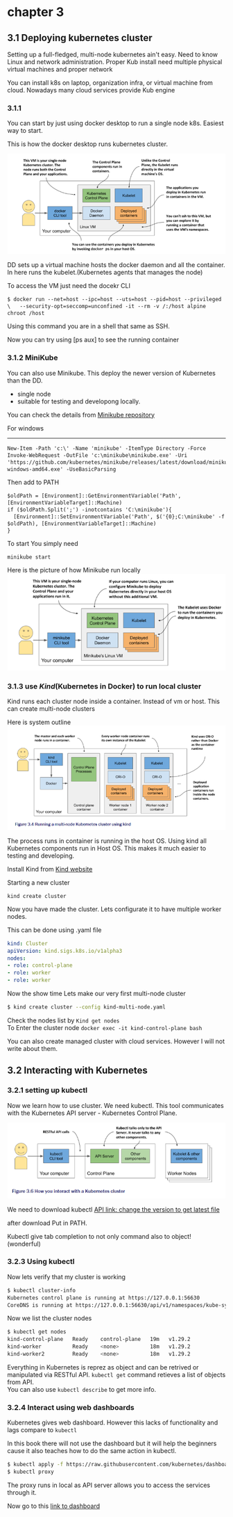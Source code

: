 # chapter 3
## 3.1 Deploying kubernetes cluster
Setting up a full-fledged, multi-node kubernetes ain't easy.
Need to know Linux and network administration. Proper Kub install need multiple physical virtual machines and proper network

You can install k8s on laptop, organization infra, or virtual machine from cloud. Nowadays many cloud services provide Kub engine

### 3.1.1
You can start by just using docker desktop to run a single node k8s. Easiest way to start.

This is how the docker desktop runs kubernetes cluster.   

![kub in docker desktop](images/DDkube.png)

DD sets up a virtual machine hosts the docker daemon and all the container.
In here runs the kubelet.(Kubernetes agents that manages the node)

To access the VM just need the docekr CLI

```shell
$ docker run --net=host --ipc=host --uts=host --pid=host --privileged \   --security-opt=seccomp=unconfined -it --rm -v /:/host alpine chroot /host 
```

Using this command you are in a shell that same as SSH.

Now you can try using [ps aux] to see the running container

### 3.1.2 MiniKube
You can also use Minikube.
This deploy the newer version of Kubernetes than the DD.
- single node
- suitable for testing and developong locally.   

You can check the details from [Minikube repository](http://github.com/kubernetes/minikube)

For windows

<hr />

```shell
New-Item -Path 'c:\' -Name 'minikube' -ItemType Directory -Force
Invoke-WebRequest -OutFile 'c:\minikube\minikube.exe' -Uri 'https://github.com/kubernetes/minikube/releases/latest/download/minikube-windows-amd64.exe' -UseBasicParsing
```
Then add to PATH

```shell
$oldPath = [Environment]::GetEnvironmentVariable('Path', [EnvironmentVariableTarget]::Machine)
if ($oldPath.Split(';') -inotcontains 'C:\minikube'){
  [Environment]::SetEnvironmentVariable('Path', $('{0};C:\minikube' -f $oldPath), [EnvironmentVariableTarget]::Machine)
}
```

To start You simply need
```
minikube start
```

Here is the picture of how Minikube run locally   
![Minikube system visualization](images/minikube.png)

### 3.1.3 use *Kind*(Kubernetes in Docker) to run local cluster

Kind runs each cluster node inside a container. Instead of vm or host.
This can create multi-node clusters

Here is system outline   
![Kind outline](images/Kind.png)

The process runs in container is running in the host OS. Using kind all Kubernetes components run in Host OS.
This makes it much easier to testing and developing.

Install Kind from [Kind website](https://kind.sigs.k8s.io/docs/user/quick-start/)

Starting a new cluster
```shell
kind create cluster
```

Now you have made the cluster. Lets configurate it to have multiple worker nodes.

This can be done using .yaml file

```yaml
kind: Cluster 
apiVersion: kind.sigs.k8s.io/v1alpha3 
nodes: 
- role: control-plane 
- role: worker 
- role: worker
```

Now the show time Lets make our very first multi-node cluster
```sh
$ kind create cluster --config kind-multi-node.yaml 
```
Check the nodes list by `Kind get nodes`   
To Enter the cluster node `docker exec -it kind-control-plane bash`   

You can also create managed cluster with cloud services. However I will not write about them.

## 3.2 Interacting with Kubernetes

### 3.2.1 setting up kubectl
Now we learn how to use cluster. We need kubectl.
This tool communicates with the Kubernetes API server - Kubernetes Control Plane.   

![How kubectl and cluster interacts](images/kubectl.png)   

We need to download kubectl [API link: change the version to get latest file](https://storage.googleapis.com/kubernetes-release/release/v1.29.2/bin/windows/amd64/kubectl.exe)

after download Put in PATH.

Kubectl give tab completion to not only command also to object! (wonderful)

### 3.2.3  Using kubectl

Now lets verify that my cluster is working
```sh
$ kubectl cluster-info
Kubernetes control plane is running at https://127.0.0.1:56630
CoreDNS is running at https://127.0.0.1:56630/api/v1/namespaces/kube-system/services/kube-dns:dns/proxy
```   
Now we list the cluster nodes   
```sh
$ kubectl get nodes
kind-control-plane   Ready    control-plane   19m   v1.29.2
kind-worker          Ready    <none>          18m   v1.29.2
kind-worker2         Ready    <none>          18m   v1.29.2
```   
Everything in Kubernetes is reprez as object and can be retrived or manipulated via RESTful API. `kubectl get` command retieves a list of objects from API.   
You can also use `kubectl describe` to get more info.   

### 3.2.4 Interact using web dashboards

Kubernetes gives web dashboard. However this lacks of functionality and lags compare to `kubectl`

In this book there will not use the dashboard but it will help the beginners cause it also teaches how to do the same action in kubectl.   
```sh
$ kubectl apply -f https://raw.githubusercontent.com/kubernetes/dashboard/v2.0.0-rc5/aio/deploy/recommended.yaml
$ kubectl proxy
```

The proxy runs in local as API server allows you to access the services through it.

Now go to this [link to dashboard](http://localhost:8001/api/v1/namespaces/kubernetes-dashboard/services/https:kubernetes-dashboard:/proxy/)